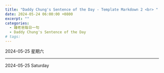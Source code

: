 ```yaml
---
title: "Daddy Chung's Sentence of the Day - Template Markdown 2 <br> "
date: 2024-05-24 06:00:00 +0800
excerpt: ""
categories:
  - 鍾老爸每日一句
  - Daddy Chung's Sentence of the Day
# tags:
---
```


2024-05-25 星期六

> 

---

2024-05-25 Saturday

> 
